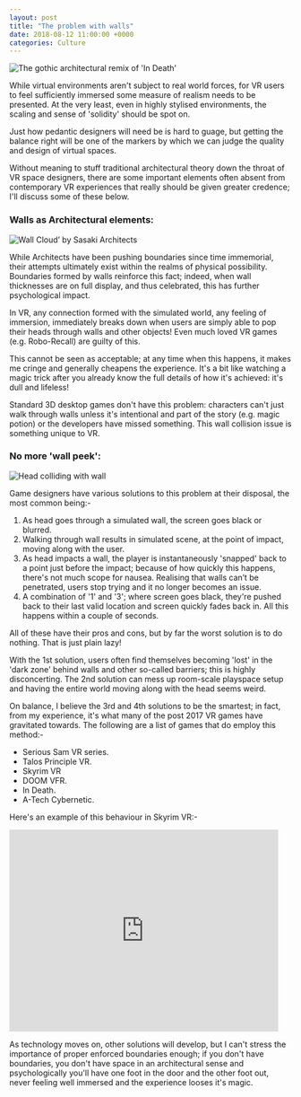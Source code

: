 ```yaml
---
layout: post
title: "The problem with walls"
date: 2018-08-12 11:00:00 +0000
categories: Culture
---
```

![The gothic architectural remix of 'In Death'](https://pbs.twimg.com/media/DadHRYlUMAAd251.jpg)

While virtual environments aren't subject to real world forces, for VR users to feel sufficiently immersed some measure of realism needs to be presented. At the very least, even in highly stylised environments, the scaling and sense of 'solidity' should be spot on.

Just how pedantic designers will need be is hard to guage, but getting the balance right will be one of the markers by which we can judge the quality and design of virtual spaces.

Without meaning to stuff traditional architectural theory down the throat of VR space designers, there are some important elements often absent from contemporary VR experiences that really should be given greater credence; I'll discuss some of these below.

### Walls as Architectural elements:
![Wall Cloud’ by Sasaki Architects](https://static.dezeen.com/uploads/2015/04/Wall-Cloud-by-Sasaki-Architecture_dezeen_784_6.jpg)

While Architects have been pushing boundaries since time immemorial, their attempts ultimately exist within the realms of physical possibility. Boundaries formed by walls reinforce this fact; indeed, when wall thicknesses are on full display, and thus celebrated, this has further psychological impact.

In VR, any connection formed with the simulated world, any feeling of immersion, immediately breaks down when users are simply able to pop their heads through walls and other objects! Even much loved VR games (e.g. Robo-Recall) are guilty of this.

This cannot be seen as acceptable; at any time when this happens, it makes me cringe and generally cheapens the experience. It's a bit like watching a magic trick after you already know the full details of how it's achieved: it's dull and lifeless!

Standard 3D desktop games don't have this problem: characters can't just walk through walls unless it's intentional and part of the story (e.g. magic potion) or the developers have missed something. This wall collision issue is something unique to VR.

### No more 'wall peek':
![Head colliding with wall](https://s3.amazonaws.com/media.expresswriters.com/wp-content/uploads/2013/07/03074837/head-on-wall-750x360.jpg)

Game designers have various solutions to this problem at their disposal, the most common being:-
1. As head goes through a simulated wall, the screen goes black or blurred.
2. Walking through wall results in simulated scene, at the point of impact, moving along with the user.
3. As head impacts a wall, the player is instantaneously 'snapped' back to a point just before the impact; because of how quickly this happens, there's not much scope for nausea. Realising that walls can’t be penetrated, users stop trying and it no longer becomes an issue.
4. A combination of '1' and '3'; where screen goes black, they're pushed back to their last valid location and screen quickly fades back in. All this happens within a couple of seconds.

All of these have their pros and cons, but by far the worst solution is to do nothing. That is just plain lazy! 

With the 1st solution, users often find themselves becoming 'lost' in the 'dark zone' behind walls and other so-called barriers; this  is highly disconcerting. The 2nd solution can mess up room-scale playspace setup and having the entire world moving along with the head seems weird.

On balance, I believe the 3rd and 4th solutions to be the smartest; in fact, from my experience, it's what many of the post 2017 VR games have gravitated towards. The following are a list of games that do employ this method:-

* Serious Sam VR series.
* Talos Principle VR.
* Skyrim VR
* DOOM VFR.
* In Death.
* A-Tech Cybernetic.

Here's an example of this behaviour in Skyrim VR:-
<iframe width="480" height="360" src="https://youtu.be/9xrYHFxmki8" frameborder="0"> </iframe>

As technology moves on, other solutions will develop, but I can't stress the importance of proper enforced boundaries enough; if you don't have boundaries, you don't have space in an architectural sense and psychologically you'll have one foot in the door and the other foot out, never feeling well immersed and the experience looses it's magic.
